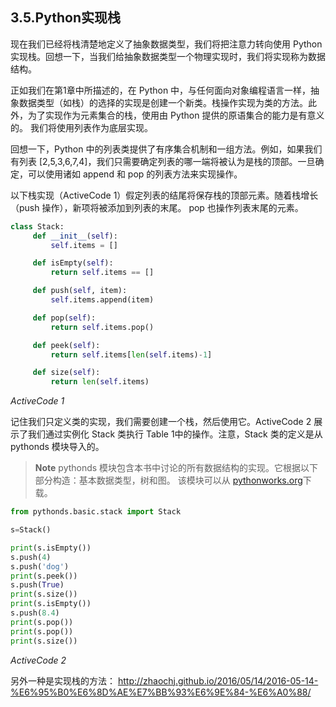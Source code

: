 ## 3.5.Python实现栈

现在我们已经将栈清楚地定义了抽象数据类型，我们将把注意力转向使用 Python 实现栈。回想一下，当我们给抽象数据类型一个物理实现时，我们将实现称为数据结构。

正如我们在第1章中所描述的，在 Python 中，与任何面向对象编程语言一样，抽象数据类型（如栈）的选择的实现是创建一个新类。栈操作实现为类的方法。此外，为了实现作为元素集合的栈，使用由 Python 提供的原语集合的能力是有意义的。 我们将使用列表作为底层实现。

回想一下，Python 中的列表类提供了有序集合机制和一组方法。例如，如果我们有列表 [2,5,3,6,7,4]，我们只需要确定列表的哪一端将被认为是栈的顶部。一旦确定，可以使用诸如 append 和 pop 的列表方法来实现操作。

以下栈实现（ActiveCode 1）假定列表的结尾将保存栈的顶部元素。随着栈增长（push 操作），新项将被添加到列表的末尾。 pop 也操作列表末尾的元素。

```python
class Stack:
     def __init__(self):
         self.items = []

     def isEmpty(self):
         return self.items == []

     def push(self, item):
         self.items.append(item)

     def pop(self):
         return self.items.pop()

     def peek(self):
         return self.items[len(self.items)-1]

     def size(self):
         return len(self.items)

```

*ActiveCode 1*

记住我们只定义类的实现，我们需要创建一个栈，然后使用它。ActiveCode 2 展示了我们通过实例化 Stack 类执行 Table 1中的操作。注意，Stack 类的定义是从 pythonds 模块导入的。

> **Note**
pythonds 模块包含本书中讨论的所有数据结构的实现。它根据以下部分构造：基本数据类型，树和图。 该模块可以从 [pythonworks.org](http://www.pythonworks.org/pythonds)下载。

```python
from pythonds.basic.stack import Stack

s=Stack()

print(s.isEmpty())
s.push(4)
s.push('dog')
print(s.peek())
s.push(True)
print(s.size())
print(s.isEmpty())
s.push(8.4)
print(s.pop())
print(s.pop())
print(s.size())

```

*ActiveCode 2*

另外一种是实现栈的方法：
http://zhaochj.github.io/2016/05/14/2016-05-14-%E6%95%B0%E6%8D%AE%E7%BB%93%E6%9E%84-%E6%A0%88/
